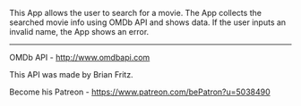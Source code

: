 This App allows the user to search for a movie. The App collects the searched movie info using OMDb API and shows data. 
If the user inputs an invalid name, the App shows an error.
____________________
OMDb API - http://www.omdbapi.com

This API was made by Brian Fritz.

Become his Patreon - https://www.patreon.com/bePatron?u=5038490
